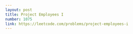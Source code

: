 ```yaml
---
layout: post
title: Project Employees I
number: 1075
link: https://leetcode.com/problems/project-employees-i
---
```

